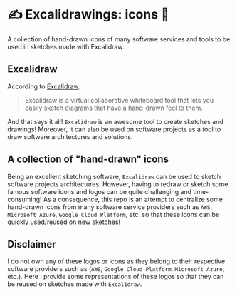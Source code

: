 # ✍️ Excalidrawings: icons 🎨

A collection of hand-drawn icons of many software services and tools to be used in sketches made with Excalidraw.

## Excalidraw

According to [Excalidraw](https://excalidraw.com):

> Excalidraw is a virtual collaborative whiteboard tool that lets you easily sketch diagrams that have a hand-drawn feel to them.

And that says it all! `Excalidraw` is an awesome tool to create sketches and drawings! Moreover, it can also be used on software projects as a tool to draw software architectures and solutions.

## A collection of "hand-drawn" icons

Being an excellent sketching software, `Excalidraw` can be used to sketch software projects architectures. However, having to redraw or sketch some famous software icons and logos can be
quite challenging and time-consuming! As a consequence, this repo is an attempt to centralize some hand-drawn icons from many software service providers such as `AWS`, `Microsoft Azure`, `Google Cloud Platform`, etc. so that these icons can be quickly used/reused on new sketches!

## Disclaimer

I do not own any of these logos or icons as they belong to their respective software providers such as (`AWS`, `Google Cloud Platform`, `Microsoft Azure`, etc.). Here I provide some representations of these logos so that they can be reused on sketches made with `Excalidraw`.
